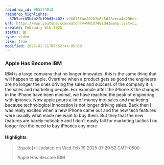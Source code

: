 ```yaml
---
raindrop_id: 965374012
raindrop_highlights:
  67b5cec05b4b2fbf90d3c402: e26015fae80287e6c5d28eeca4a25bdc
url: https://www.youtube.com/watch?v=NMi8748iU4I&amp;list=LL
created: February 6th 2025
status: 🟥
type: video
like: true
modified: 2025-02-21T07:52:44-05:00
---
```



### Apple Has Become IBM

IBM is a large company that no longer innovates, this is the same thing that will happen to apple.
Overtime when a product gets so good the engineers are no longer the ones driving the sales and success of the company it is the sales and marketing people.
For example after the iPhone X the changes in the iPhone have been minimal, we have reached the peak of enginering with iphones. Now apple pours a lot of money into sales and marketing because technological innocation is not longer driving sales. 
Back then I was really excited when a new iPhone came out and the new tech features were usually what made me want to buy them.
But they that the new features are barely noticable and I don't easily fall for marketing tactics I no longer feel the need to buy iPhones any more 
#### Highlights

> [!quote]+ Updated on Wed Feb 19 2025 07:29:52 GMT-0500
>
> Apple Has Become IBM
